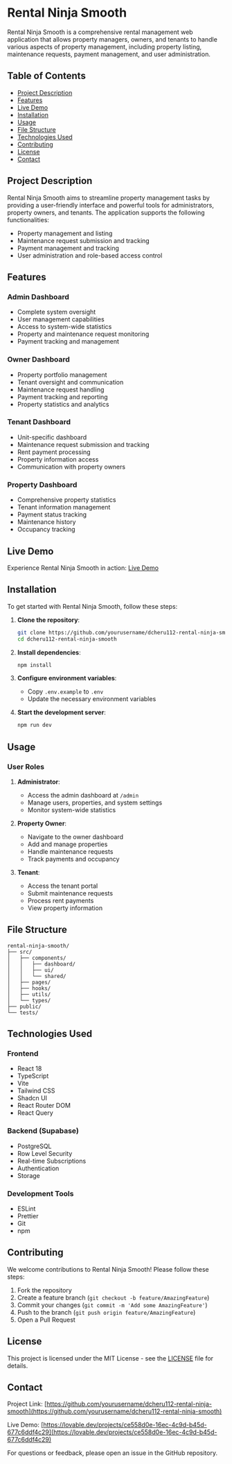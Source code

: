 # Rental Ninja Smooth

Rental Ninja Smooth is a comprehensive rental management web application that allows property managers, owners, and tenants to handle various aspects of property management, including property listing, maintenance requests, payment management, and user administration.

## Table of Contents

- [Project Description](#project-description)
- [Features](#features)
- [Live Demo](#live-demo)
- [Installation](#installation)
- [Usage](#usage)
- [File Structure](#file-structure)
- [Technologies Used](#technologies-used)
- [Contributing](#contributing)
- [License](#license)
- [Contact](#contact)

## Project Description

Rental Ninja Smooth aims to streamline property management tasks by providing a user-friendly interface and powerful tools for administrators, property owners, and tenants. The application supports the following functionalities:
- Property management and listing
- Maintenance request submission and tracking
- Payment management and tracking
- User administration and role-based access control

## Features

### Admin Dashboard
- Complete system oversight
- User management capabilities
- Access to system-wide statistics
- Property and maintenance request monitoring
- Payment tracking and management

### Owner Dashboard
- Property portfolio management
- Tenant oversight and communication
- Maintenance request handling
- Payment tracking and reporting
- Property statistics and analytics

### Tenant Dashboard
- Unit-specific dashboard
- Maintenance request submission and tracking
- Rent payment processing
- Property information access
- Communication with property owners

### Property Dashboard
- Comprehensive property statistics
- Tenant information management
- Payment status tracking
- Maintenance history
- Occupancy tracking

## Live Demo

Experience Rental Ninja Smooth in action: [Live Demo](https://lovable.dev/projects/ce558d0e-16ec-4c9d-b45d-677c6ddf4c29)

## Installation

To get started with Rental Ninja Smooth, follow these steps:

1. **Clone the repository**:
   ```bash
   git clone https://github.com/yourusername/dcheru112-rental-ninja-smooth.git
   cd dcheru112-rental-ninja-smooth
   ```

2. **Install dependencies**:
   ```bash
   npm install
   ```

3. **Configure environment variables**:
   - Copy `.env.example` to `.env`
   - Update the necessary environment variables

4. **Start the development server**:
   ```bash
   npm run dev
   ```

## Usage

### User Roles

1. **Administrator**:
   - Access the admin dashboard at `/admin`
   - Manage users, properties, and system settings
   - Monitor system-wide statistics

2. **Property Owner**:
   - Navigate to the owner dashboard
   - Add and manage properties
   - Handle maintenance requests
   - Track payments and occupancy

3. **Tenant**:
   - Access the tenant portal
   - Submit maintenance requests
   - Process rent payments
   - View property information

## File Structure

```
rental-ninja-smooth/
├── src/
│   ├── components/
│   │   ├── dashboard/
│   │   ├── ui/
│   │   └── shared/
│   ├── pages/
│   ├── hooks/
│   ├── utils/
│   └── types/
├── public/
└── tests/
```

## Technologies Used

### Frontend
- React 18
- TypeScript
- Vite
- Tailwind CSS
- Shadcn UI
- React Router DOM
- React Query

### Backend (Supabase)
- PostgreSQL
- Row Level Security
- Real-time Subscriptions
- Authentication
- Storage

### Development Tools
- ESLint
- Prettier
- Git
- npm

## Contributing

We welcome contributions to Rental Ninja Smooth! Please follow these steps:

1. Fork the repository
2. Create a feature branch (`git checkout -b feature/AmazingFeature`)
3. Commit your changes (`git commit -m 'Add some AmazingFeature'`)
4. Push to the branch (`git push origin feature/AmazingFeature`)
5. Open a Pull Request

## License

This project is licensed under the MIT License - see the [LICENSE](LICENSE) file for details.

## Contact

Project Link: [https://github.com/yourusername/dcheru112-rental-ninja-smooth](https://github.com/yourusername/dcheru112-rental-ninja-smooth)

Live Demo: [https://lovable.dev/projects/ce558d0e-16ec-4c9d-b45d-677c6ddf4c29](https://lovable.dev/projects/ce558d0e-16ec-4c9d-b45d-677c6ddf4c29)

For questions or feedback, please open an issue in the GitHub repository.